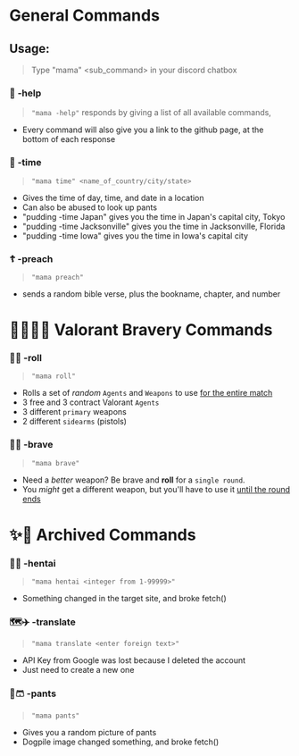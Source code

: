 # General Commands
   ## Usage:
   > Type "mama" <command> <sub_command> in your discord chatbox

   ### 🐙 **-help**
   > `"mama -help"` responds by giving a list of all available commands,
   - Every command will also give you a link to the github page, at the bottom of each response

   ### 📆 **-time**
   > `"mama time" <name_of_country/city/state>`
   - Gives the time of day, time, and date in a location
   - Can also be abused to look up pants
   - "pudding -time Japan" gives you the time in Japan's capital city, Tokyo
   - "pudding -time Jacksonville" gives you the time in Jacksonville, Florida
   - "pudding -time Iowa" gives you the time in Iowa's capital city

   ### ☦ **-preach**
   > `"mama preach"`
   - sends a random bible verse, plus the bookname, chapter, and number

# 👮‍♂️💂‍♂️ Valorant Bravery Commands
   ### 🎲🥞 **-roll** 
   > `"mama roll"` 
   - Rolls a set of *random* `Agents` and `Weapons` to use <ins>for the entire match</ins>
   - 3 free and 3 contract Valorant `Agents`
   - 3 different `primary` weapons 
   - 2 different `sidearms` (pistols)
   ### 🚒🔥 **-brave**
   > `"mama brave"` 
   - Need a *better* weapon? Be brave and **roll** for a `single round`. 
   - You *might* get a different weapon, but you'll have to use it <ins>until the round ends</ins>

# ✨🥰 Archived Commands
   ### 🍆💦 **-hentai**
   > `"mama hentai <integer from 1-99999>"`
   - Something changed in the target site, and broke fetch() 

   ### 🗺✈️ **-translate**
   > `"mama translate <enter foreign text>"`
   - API Key from Google was lost because I deleted the account
   - Just need to create a new one

   ### 👖🩳 **-pants**
   > `"mama pants"`
   - Gives you a random picture of pants
   - Dogpile image changed something, and broke fetch()